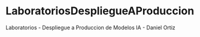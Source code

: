 # LaboratoriosDespliegueAProduccion
Laboratorios - Despliegue a Produccion de Modelos IA - Daniel Ortiz
